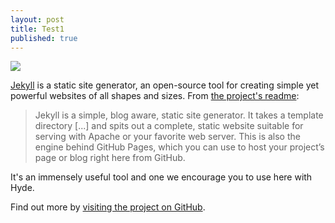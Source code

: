 ```yaml
---
layout: post
title: Test1
published: true
---
```

![]({{site.baseurl}}/https://images-ext-1.discordapp.net/external/tAMMI4x17hRnPiloXqBGkDM5tQ4RENAtTd7-CR9l9eI/%3Fsize%3D4096/https/cdn.discordapp.com/avatars/291815311051587584/b8662b230d45b7f47aae9a4342d4c4af.png?width=613&height=613)

[Jekyll](http://jekyllrb.com) is a static site generator, an open-source tool for creating simple yet powerful websites of all shapes and sizes. From [the project's readme](https://github.com/mojombo/jekyll/blob/master/README.markdown):

  > Jekyll is a simple, blog aware, static site generator. It takes a template directory [...] and spits out a complete, static website suitable for serving with Apache or your favorite web server. This is also the engine behind GitHub Pages, which you can use to host your project’s page or blog right here from GitHub.

It's an immensely useful tool and one we encourage you to use here with Hyde.

Find out more by [visiting the project on GitHub](https://github.com/mojombo/jekyll).
